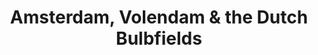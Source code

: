 ---
category: river
title: Amsterdam, Volendam & the Dutch Bulbfields
class: amsterdam-volendam-and-the-dutch-bulbfields
cruiseline: Riviera Travel – MS Lord Byron
special-info: Flights, Transfers, All visits and Tours included
price: 899
nights: 4
cruise-url: http://www.planetcruise.co.uk/riviera-travel-cruises/ms-lord-byron/01-April-2016/95721?referrersiteid=970
---
